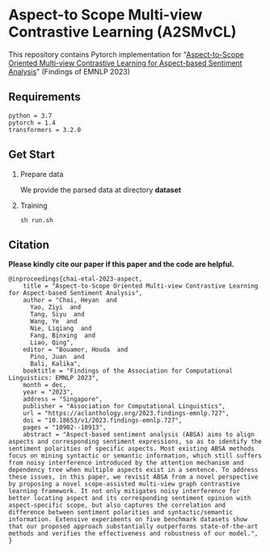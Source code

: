 # Aspect-to Scope Multi-view Contrastive Learning (A2SMvCL)

This repository contains Pytorch implementation for "[Aspect-to-Scope Oriented Multi-view Contrastive Learning for Aspect-based Sentiment Analysis](https://aclanthology.org/2023.findings-emnlp.727/)" (Findings of EMNLP 2023)

## Requirements
```
python = 3.7
pytorch = 1.4
transformers = 3.2.0 
```

## Get Start
1. Prepare data
   
   We  provide the parsed data at directory **dataset**

2. Training
   
   ```
   sh run.sh
   ```

## Citation
**Please kindly cite our paper if this paper and the code are helpful.**
```
@inproceedings{chai-etal-2023-aspect,
    title = "Aspect-to-Scope Oriented Multi-view Contrastive Learning for Aspect-based Sentiment Analysis",
    author = "Chai, Heyan  and
      Yao, Ziyi  and
      Tang, Siyu  and
      Wang, Ye  and
      Nie, Liqiang  and
      Fang, Binxing  and
      Liao, Qing",
    editor = "Bouamor, Houda  and
      Pino, Juan  and
      Bali, Kalika",
    booktitle = "Findings of the Association for Computational Linguistics: EMNLP 2023",
    month = dec,
    year = "2023",
    address = "Singapore",
    publisher = "Association for Computational Linguistics",
    url = "https://aclanthology.org/2023.findings-emnlp.727",
    doi = "10.18653/v1/2023.findings-emnlp.727",
    pages = "10902--10913",
    abstract = "Aspect-based sentiment analysis (ABSA) aims to align aspects and corresponding sentiment expressions, so as to identify the sentiment polarities of specific aspects. Most existing ABSA methods focus on mining syntactic or semantic information, which still suffers from noisy interference introduced by the attention mechanism and dependency tree when multiple aspects exist in a sentence. To address these issues, in this paper, we revisit ABSA from a novel perspective by proposing a novel scope-assisted multi-view graph contrastive learning framework. It not only mitigates noisy interference for better locating aspect and its corresponding sentiment opinion with aspect-specific scope, but also captures the correlation and difference between sentiment polarities and syntactic/semantic information. Extensive experiments on five benchmark datasets show that our proposed approach substantially outperforms state-of-the-art methods and verifies the effectiveness and robustness of our model.",
}


```
